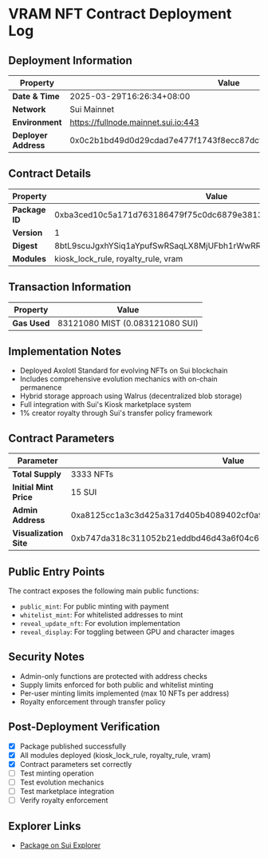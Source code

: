 # VRAM NFT Contract Deployment Log

## Deployment Information

| Property | Value |
|----------|-------|
| **Date & Time** | 2025-03-29T16:26:34+08:00 |
| **Network** | Sui Mainnet |
| **Environment** | https://fullnode.mainnet.sui.io:443 |
| **Deployer Address** | 0x0c2b1bd49d0d29cdad7e477f1743f8ecc87dcff274205d8d838b48302896ffe8 |

## Contract Details

| Property | Value |
|----------|-------|
| **Package ID** | 0xba3ced10c5a171d763186479f75c0dc6879e3813a95f43e096b8929aaee8f734 |
| **Version** | 1 |
| **Digest** | 8btL9scuJgxhYSiq1aYpufSwRSaqLX8MjUFbh1rWwRRU |
| **Modules** | kiosk_lock_rule, royalty_rule, vram |

## Transaction Information

| Property | Value |
|----------|-------|
| **Gas Used** | 83121080 MIST (0.083121080 SUI) |

## Implementation Notes

- Deployed Axolotl Standard for evolving NFTs on Sui blockchain
- Includes comprehensive evolution mechanics with on-chain permanence
- Hybrid storage approach using Walrus (decentralized blob storage)
- Full integration with Sui's Kiosk marketplace system
- 1% creator royalty through Sui's transfer policy framework

## Contract Parameters

| Parameter | Value |
|-----------|-------|
| **Total Supply** | 3333 NFTs |
| **Initial Mint Price** | 15 SUI |
| **Admin Address** | 0xa8125cc1a3c3d425a317d405b4089402cf0a9e20fb8a484a0f98973baec09c0b |
| **Visualization Site** | 0xb747da318c311052b21eddbd46d43a6f04c6689add62f76d58bdd9866a60f3be |

## Public Entry Points

The contract exposes the following main public functions:
- `public_mint`: For public minting with payment
- `whitelist_mint`: For whitelisted addresses to mint
- `reveal_update_nft`: For evolution implementation
- `reveal_display`: For toggling between GPU and character images

## Security Notes

- Admin-only functions are protected with address checks
- Supply limits enforced for both public and whitelist minting
- Per-user minting limits implemented (max 10 NFTs per address)
- Royalty enforcement through transfer policy

## Post-Deployment Verification

- [x] Package published successfully
- [x] All modules deployed (kiosk_lock_rule, royalty_rule, vram)
- [x] Contract parameters set correctly
- [ ] Test minting operation
- [ ] Test evolution mechanics
- [ ] Test marketplace integration
- [ ] Verify royalty enforcement

## Explorer Links

- [Package on Sui Explorer](https://suiexplorer.com/object/0xba3ced10c5a171d763186479f75c0dc6879e3813a95f43e096b8929aaee8f734?network=mainnet)
